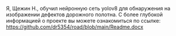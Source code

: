 Я, Щежин Н., обучил нейронную сеть yolov8 для обнаружения на изображении дефектов дорожного полотна. С более глубокой информацией о проекте вы можете ознакомиться по ссылке: https://github.com/dr5354/road/blob/main/Readme.docx
